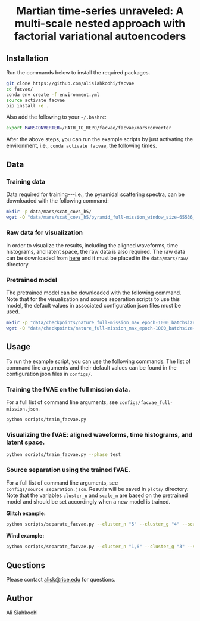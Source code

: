 <h1 align="center">Martian time-series unraveled: A multi-scale nested approach with factorial variational autoencoders</h1>

## Installation

Run the commands below to install the required packages.

```bash
git clone https://github.com/alisiahkoohi/facvae
cd facvae/
conda env create -f environment.yml
source activate facvae
pip install -e .
```

Also add the following to your `~/.bashrc`:

```bash
export MARSCONVERTER=/PATH_TO_REPO/facvae/facvae/marsconverter
```

After the above steps, you can run the example scripts by just
activating the environment, i.e., `conda activate facvae`, the
following times.

## Data

### Training data

Data required for training---i.e., the pyramidal scattering spectra, can be downloaded with the following command:


```bash
mkdir -p data/mars/scat_covs_h5/
wget -O "data/mars/scat_covs_h5/pyramid_full-mission_window_size-65536_q-1-1_j-8-8_use_day_data-1_avgpool_base-4_avgpool_exp-5-6-7-8_model_type-scat-cov_filter_key-true.h5" "https://www.dropbox.com/scl/fi/pwv4hwf0mu43b256dvt0q/pyramid_full-mission_window_size-65536_q-1-1_j-8-8_use_day_data-1_avgpool_base-4_avgpool_exp-5-6-7-8_model_type-scat-cov_filter_key-true.h5?rlkey=f3g0q2y5vrnpj6oaz68edf813&dl=0" --no-check-certificate
```

### Raw data for visualization

In order to visualize the results, including the aligned waveforms, time histograms, and latent space, the raw data is also required. The raw data can be downloaded from [here](https://www.dropbox.com/scl/fo/38tr0k9kghtben1mwv3qs/h?rlkey=tlccygf71nutreqakq9p54a0w&dl=0) and it must be placed in the `data/mars/raw/` directory.

### Pretrained model

The pretrained model can be downloaded with the following command. Note that for the visualization and source separation scripts to use this model, the default values in associated configuration json files must be used.

```bash
mkdir -p "data/checkpoints/nature_full-mission_max_epoch-1000_batchsize-16384_lr-0.001_lr_final-0.001_ncluster-9_latent_dim-32_w_rec-0.15_wd-0.0_hidden_dim-1024_nlayer-4_window_size-65536_scales-1024-4096-16384-65536_seed-29/"
wget -O "data/checkpoints/nature_full-mission_max_epoch-1000_batchsize-16384_lr-0.001_lr_final-0.001_ncluster-9_latent_dim-32_w_rec-0.15_wd-0.0_hidden_dim-1024_nlayer-4_window_size-65536_scales-1024-4096-16384-65536_seed-29/checkpoint_999.pth" "https://www.dropbox.com/scl/fi/7v7zjgzjn67t2ukp27ilr/checkpoint_999.pth?rlkey=nh6tap4xsc6p9e5b37660btpb&dl=0" --no-check-certificate
```


## Usage

To run the example script, you can use the following commands. The list of command line arguments and their default values can be found in the configuration json files in `configs/`.

### Training the fVAE on the full mission data.

For a full list of command line arguments, see `configs/facvae_full-mission.json`.

```bash
python scripts/train_facvae.py
```

### Visualizing the fVAE: aligned waveforms, time histograms, and latent space.

```bash
python scripts/train_facvae.py --phase test

```

### Source separation using the trained fVAE.

For a full list of command line arguments, see `configs/source_separation.json`. Resutls will be saved in `plots/` directory. Note that the variables `cluster_n` and `scale_n` are based on the pretrained model and should be set accordingly when a new model is trained.

**Glitch example:**

```bash
python scripts/separate_facvae.py --cluster_n "5" --cluster_g "4" --scale_n "1024" --scale_g "65536"
```

**Wind example:**

```bash
python scripts/separate_facvae.py --cluster_n "1,6" --cluster_g "3" --scale_n "1024,1024" --scale_g "65536"
```

## Questions

Please contact alisk@rice.edu for questions.

## Author

Ali Siahkoohi



